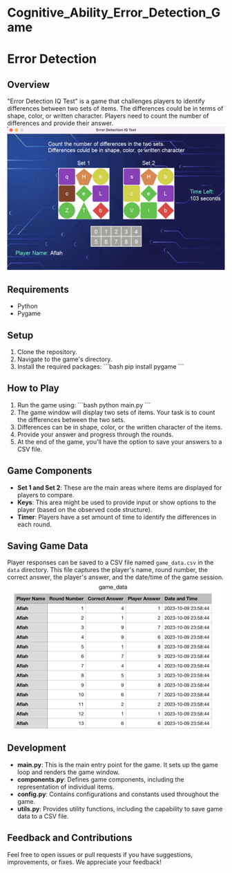 # Cognitive_Ability_Error_Detection_Game
# Error Detection 

## Overview

"Error Detection IQ Test" is a game that challenges players to identify differences between two sets of items. The differences could be in terms of shape, color, or written character. Players need to count the number of differences and provide their answer.
![game_window](https://raw.githubusercontent.com/akalabri/Cognitive_Ability_Error_Detection_Game/main/game_window.png)
## Requirements

- Python
- Pygame

## Setup

1. Clone the repository.
2. Navigate to the game's directory.
3. Install the required packages:
\```bash
pip install pygame
\```

## How to Play

1. Run the game using:
\```bash
python main.py
\```
2. The game window will display two sets of items. Your task is to count the differences between the two sets.
3. Differences can be in shape, color, or the written character of the items.
4. Provide your answer and progress through the rounds.
5. At the end of the game, you'll have the option to save your answers to a CSV file.

## Game Components

- **Set 1 and Set 2**: These are the main areas where items are displayed for players to compare.
- **Keys**: This area might be used to provide input or show options to the player (based on the observed code structure).
- **Timer**: Players have a set amount of time to identify the differences in each round.

## Saving Game Data

Player responses can be saved to a CSV file named `game_data.csv` in the `data` directory. This file captures the player's name, round number, the correct answer, the player's answer, and the date/time of the game session.
![data_csv](https://raw.githubusercontent.com/akalabri/Cognitive_Ability_Error_Detection_Game/main/game_data.png)
## Development

- **main.py**: This is the main entry point for the game. It sets up the game loop and renders the game window.
- **components.py**: Defines game components, including the representation of individual items.
- **config.py**: Contains configurations and constants used throughout the game.
- **utils.py**: Provides utility functions, including the capability to save game data to a CSV file.

## Feedback and Contributions

Feel free to open issues or pull requests if you have suggestions, improvements, or fixes. We appreciate your feedback!
